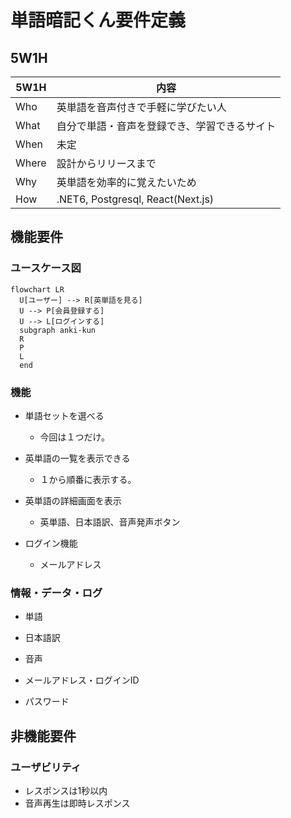# 単語暗記くん要件定義

## 5W1H

|5W1H|内容|
|----|----|
|Who|英単語を音声付きで手軽に学びたい人|
|What|自分で単語・音声を登録でき、学習できるサイト|
|When|未定|
|Where|設計からリリースまで|
|Why|英単語を効率的に覚えたいため|
|How|.NET6, Postgresql, React(Next.js)|

## 機能要件

### ユースケース図

```mermaid
flowchart LR
  U[ユーザー] --> R[英単語を見る]
  U --> P[会員登録する]
  U --> L[ログインする]
  subgraph anki-kun
  R
  P
  L
  end
```

### 機能

- 単語セットを選べる
  - 今回は１つだけ。

- 英単語の一覧を表示できる
  - １から順番に表示する。

- 英単語の詳細画面を表示
  - 英単語、日本語訳、音声発声ボタン

- ログイン機能
  - メールアドレス

### 情報・データ・ログ

- 単語
- 日本語訳
- 音声

- メールアドレス・ログインID
- パスワード

## 非機能要件

### ユーザビリティ

- レスポンスは1秒以内
- 音声再生は即時レスポンス
